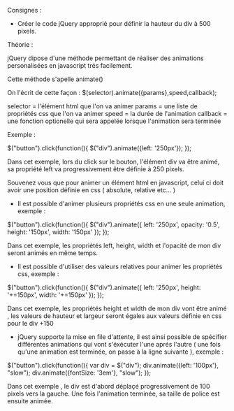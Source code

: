 Consignes :

- Créer le code jQuery approprié pour définir la hauteur du div à 500 pixels.




 Théorie :

 jQuery dipose d'une méthode permettant de réaliser des animations personalisées en javascript trés facilement.

 Cette méthode s'apelle animate()

 On l'écrit de cette façon : $(selector).animate({params},speed,callback);

 selector = l'élément html que l'on va animer
 params = une liste de propriétés css que l'on va animer
 speed = la durée de l'animation
 callback = une fonction optionelle qui sera appelée lorsque l'animation sera terminée

 Exemple :

 $("button").click(function(){
     $("div").animate({left: '250px'});
 });

 Dans cet exemple, lors du click sur le bouton, l'élément div va être animé, sa propriété left va progressivement être
 définie à 250 pixels.

 Souvenez vous que pour animer un élément html en javascript, celui ci doit avoir une position définie en css
 ( absolute, relative etc... )


 - Il est possible d'animer plusieurs propriétés css en une seule animation, exemple :

 $("button").click(function(){
     $("div").animate({
         left: '250px',
         opacity: '0.5',
         height: '150px',
         width: '150px'
     });
 });

 Dans cet exemple, les propriétés left, height, width et l'opacité de mon div seront animés en même temps.


 - Il est possible d'utiliser des valeurs relatives pour animer les propriétés css, exemple :

 $("button").click(function(){
     $("div").animate({
         left: '250px',
         height: '+=150px',
         width: '+=150px'
     });
 });

 Dans cet exemple, les propriétés height et width de mon div vont être animé , les valeurs de hauteur et largeur seront
 égales aux valeurs définie en css pour le div +150


 - jQuery supporte la mise en file d'attente, il est ainsi possible de spécifier différentes animations qui vont s'éxécuter
 l'une aprés l'autre ( une fois qu'une animation est terminée, on passe à la ligne suivante ), exemple :


$("button").click(function(){
    var div = $("div");
    div.animate({left: '100px'}, "slow");
    div.animate({fontSize: '3em'}, "slow");
});

Dans cet exemple , le div est d'abord déplaçé progressivement de 100 pixels vers la gauche.
Une fois l'animation terminée, sa taille de police est ensuite animée.
